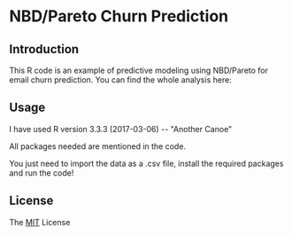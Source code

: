 # NBD/Pareto Churn Prediction
## Introduction

This R code is an example of predictive modeling using NBD/Pareto for email churn prediction. 
You can find the whole analysis here: 

## Usage

I have used R version 3.3.3 (2017-03-06) -- "Another Canoe"

All packages needed are mentioned in the code.

You just need to import the data as a .csv file, install the required packages and run the code!

## License

The [MIT](https://opensource.org/licenses/MIT) License
